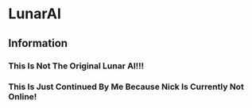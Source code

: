 # LunarAI

## Information

### This Is Not The Original Lunar AI!!!
### This Is Just Continued By Me Because Nick Is Currently Not Online!
